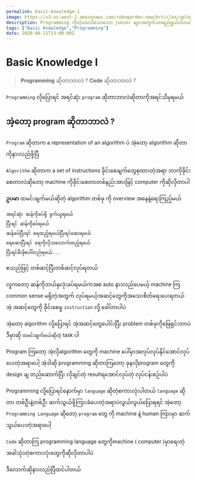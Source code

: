 ```yaml
---
permalink: basic-knowledge-1
image: https://s3-us-west-2.amazonaws.com/robogarden-new/Articles/upload/blogs/lg-leverage-of-coding.jpg
description: Programming ကိုလုံးဝမသိသေးသော junior များအတွက်သာရည်ရွယ်ပါတယ် 
tags: ["Basic Knowledge","Programming"]
date: 2020-06-11T13:00:00Z
---
```


#    Basic Knowledge I

> **Programming** ဆိုတာဘာလဲ ?
> **Code** ဆိုတာဘာလဲ ?


`Programming` လိုပြောရင် အရင်ဆုံး `program` ဆိုတာဘာလဲဆိုတာကိုအရင်သိမှရမယ်

## အဲ့တော့ program ဆိုတာဘာလဲ ?

`Program` ဆိုတာက  a representation of an algorithm ပဲ အဲ့တော့ algorithm ဆိုတာကိုနားလည်ဖို့ပြီ

`Algorithm` ဆိုတာက a set of instructions ခိုင်းစေချက်တွေစုထားတဲ့အရာ ဘာကိုခိုင်းစေတာလဲဆိုတော့ machine ကိုခိုင်းစေတာတစ်နည်းအားဖြင့် computer ကိုဆိုလိုတာပါ

**ဥပမာ**
ထမင်းချက်မယ်ဆိုတဲ့ algorithm တစ်ခု ကို overview အနေနဲ့ရေးကြည့်မယ်
```
အရင်ဆုံး ဆန်ကိုခပ်ဖို့ ခွက်ယူရမယ်
ပြီးရင် ဆန်ကိုခပ်ရမယ်
ဆန်ခပ်ပြီးရင် ရေထည့်ရမယ်ပြီးရင်ဆေးရမယ်
ရေဆေးပြီးရင် ရေကိုလိုသလောက်ထည့်ရမယ်
ပြီးရင်မီးဖိုပေါ်တည်ရမယ်...

```
စသည်ဖြင့် တစ်ဆင့်ပြီးတစ်ဆင့်လုပ်ရတယ်

လူကတော့ ဆန်ကိုဘယ်နှလုံးခပ်ရမယ်ကအစ auto နားလည်ပေမယ့် machine ကြ common sense မရှိတဲ့အတွက် လုပ်ရမယ့်အဆင့်တွေကိုအသေးစိတ်ရေးပေးရတယ်
အဲ့ အဆင့်တွေကို ခိုင်းစေမှု `instruction` လို့ ခေါ်တာပါပဲ

​အဲ့တော့ algorithm လို့ပြောရင် အဲ့အဆင့်တွေပေါင်းပြီး problem တစ်ခုကိုဖြေရှင်းတာပဲ
ဒီမှာဆို `ထမင်းချက်မယ်ဆိုတဲ့` task ပါ

Program ကြတော့ အဲ့လိုalgorithm တွေကို machine ပေါ်မှာအလုပ်လုပ်နိုင်အောင်လုပ်ပေးတဲ့အရာပေါ့
အဲ့ဒါဆို programming ဆိုတာကြတော့ ခုနလိုprogram တွေကို design ချ တည်ဆောက်ပြီး လိုချင်တဲ့ resultရအောင်လုပ်တဲ့ လုပ်ငန်းစဉ်ပါပဲ

Programming လို့ပြောရင်နောက်မှာ `language` ဆိုတဲ့စကားလုံးပါတယ် `language` ဆိုတာ တစ်ဦးနဲ့တစ်ဦး ဆက်သွယ်ဖို့ကြားခံပေးတဲ့အရာပဲလွယ်လွယ်ပြောရရင် အဲ့တော့ `Programming Language` ဆိုတော့ `program` တွေ ကို machine နဲ့ human ကြားမှာ ဆက်သွယ်ပေးတဲ့အရာပေါ့

`Code` ဆိုတာကြ programming language တွေကိုmachine ( computer )မှာရေးတဲ့အခါသုံးတဲ့စကားလုံးတွေကိုဆိုလိုတာပါပဲ

ဒီလောက်ဆိုနားလည်ပြီထင်ပါတယ်
